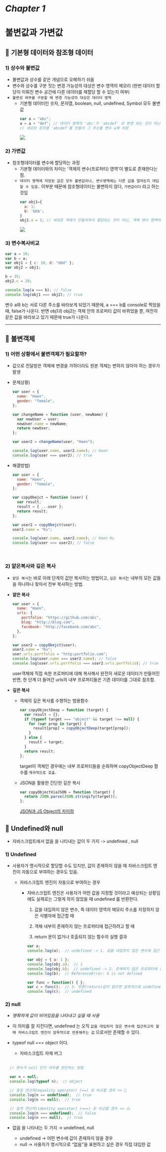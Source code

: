 # ***Chapter 1***

# 불변값과 가변값

## 🌱 기본형 데이터와 참조형 데이터

### 1) 상수와 불변값

- 불변값과 상수를 같은 개념으로 오해하기 쉬움
- 변수와 상수를 구분 짓는 변경 가능성의 대상은 변수 영역의 메모리 (한번 데이터 할당이 이뤄진 변수 공간에 다른 데이터를 재할당 할 수 있는지 여부)
- `불변성 여부를 구분할 때 변경 가능성의 대상은 데이터 영역`
  - 기본형 데이터인 숫자, 문자열, boolean, null, undefined, Symbol 모두 불변값
    ```js
    var a = "abc";
    a = a + "def"; // 데이터 영역의 'abc'가 'abcdef' 로 변경 되는 것이 아닌
    // 새로운 문자열 'abcdef'를 만들어 그 주소를 변수 a에 저장
    ```
    ![](https://velog.velcdn.com/images/ses2201/post/06161e98-3179-415b-9d0e-9972a80030fc/image.jpg)

### 2) 가변값

- 참조형데이터를 변수에 할당하는 과정
  - 기본형 데이터와의 차이는 '객체의 변수(프로퍼티) 영역'이 별도로 존재한다는 점.
  - `데이터 영역에 저장된 값은 모두 불변값이나, 변수영역에는 다른 값을 얼마든지 대입할 수 있음.` 이부분 때문에 참조형데이터는 불변하지 않다, `가변값이다` 라고 하는 것임
    ```js
    var obj1={
      a: 1;
      b: 'bbb';
    }
    obj1.a = 2; // 새로운 객체가 만들어져서 할당되는 것이 아닌, 객체 변수 영역의 값이 변경
    ```
    ![](https://velog.velcdn.com/images/ses2201/post/794a3059-f2c4-497f-8ade-b17df9e24214/image.jpg)

### 3) 변수복사비교

```js
var a = 10;
var b = a;
var obj1 = { c: 10, d: "ddd" };
var obj2 = obj1;

b = 15;
obj2.c = 20;

console.log(a === b); // false
console.log(obj1 === obj2); // true
```

변수 a와 b는 서로 다른 주소를 바라보게 되었기 때문에, a === b를 console로 찍었을 때, false가 나온다. 반면 obj1과 obj2는 객체 안의 프로퍼티 값이 바뀌었을 뿐, 여전히 같은 값을 바라보고 있기 때문에 true가 나온다.

---

## **🌱 불변객체**

### 1) 어떤 상황에서 불변객체가 필요할까?

- 값으로 전달받은 객체에 변경을 가하더라도 원본 객체는 변하지 않아야 하는 경우가 발생

- 문제상황)

  ```js
  var user = {
    name: "Haen",
    gender: "female",
  };

  var changeName = function (user, newName) {
    var newUser = user;
    newUser.name = newName;
    return newUser;
  };

  var user2 = changeName(user, "Haen");

  console.log(user.name, user2.name); // Haen
  console.log(user === user2); // true
  ```

- 해결방법)

  ```js
  var user = {
    name: "Haen",
    gender: "female",
  };

  var copyObejct = function (user) {
    var result;
    result = { ...user };
    return result;
  };

  var user2 = copyObejct(user);
  user2.name = "Ku";

  console.log(user.name, user2.name); // Haen Ku
  console.log(user === user2); // false
  ```

  <br>

### 2) 얕은복사와 깊은 복사

- `얕은 복사`는 바로 아래 단계의 값만 복사하는 방법이고,
  `깊은 복사`는 내부의 모든 값들을 하나하나 찾아서 전부 복사하는 방법.

- **얕은 복사**

  ```js
  var user = {
    name: "Haen",
    urls: {
      portfolio: "https://github.com/abc",
      blog: "http://blog.com",
      facebook: "http://facebook.com/abc",
    },
  };

  var user2 = copyObejct(user);
  user2.name = "Ku";
  user.urls.portfolio = "http:portfolio.com";
  console.log(user.name === user2.name); // false
  console.log(user.urls.portfolio === user2.urls.portfolio); // true
  ```

  user객체에 직접 속한 프로퍼티에 대해 복사해서 완전히 새로운 데이터가 만들어진 반면, 한 단계 더 들어간 urls의 내부 프로퍼티들은 기존 데이터를 그대로 참조함.

- **깊은 복사**

  - 객체의 깊은 복사를 수행하는 범용함수

    ```js
    var copyObjectDeep = function (target) {
      var result = {};
      if (typeof target === "object" && target !== null) {
        for (var prop in target) {
          result[prop] = copyObjectDeep(target[prop]);
        }
      } else {
        result = target;
      }
      return result;
    };
    ```

    target이 객체인 경우에는 내부 프로퍼티들을 순회하며 copyObjectDeep 함수를 `재귀적으로 호출`.

  - JSON을 활용한 간단한 깊은 복사

    ```js
    var copyObjectViaJSON = function (target) {
      return JSON.parse(JSON.stringify(target));
    };
    ```

    [JSON과 JS Object의 차이점](https://velog.io/@kysung95/%EA%B0%9C%EB%B0%9C%EC%83%81%EC%8B%9D-JSON%EA%B3%BC-JavaScript-Object%EC%9D%98-%EC%B0%A8%EC%9D%B4%EC%A0%90)

## **🌱 Undefined와 null**
- 자바스크립트에서 없음 을 나타내는 값이 두 가지 -> undefined , null
### 1) Undefined
- 사용자가 명시적으로 할당할 수도 있지만, 값이 존재하지 않을 때 자바스크립트 엔진이 자동으로 부여하는 경우도 있음.
    
    - 자바스크립트 엔진이 자동으로 부여하는 경우

        - 자바스크립트 엔진은 사용자가 어떤 값을 지정할 것이라고 예상되는 상황임에도 실제로는 그렇게 하지 않았을 때 undefined 를 반환한다.

            1. 값을 대입하지 않은 변수, 즉 데이터 영역의 메모리 주소를 지정하지 않은 식별자에 접근할 때
            
            2. 객체 내부의 존재하지 않는 프로퍼티에 접근하려고 할 때
            
            3. return 문이 없거나 호출되지 않는 함수의 실행 결과
            
            ```js
           var a;
            console.log(a);  // undefined -> 1. 값을 대입하지 않은 변수에 접근 시

            var obj = { a: 1 };
            console.log(obj.a);  // 1
            console.log(obj.b);  // undefined -> 2. 존재하지 않은 프로퍼티에 접근 시
            console.log(b);  // ReferenceError: b is not defined

            var func = function() { };
            var c = func();  // 3. 반환(return)값이 없으면 암묵적으로 undefined 를 반환
            console.log(c);  // undefined
            ```
### 2) null
- *명확하게 값이 비어있음을 나타내고 싶을 때 사용*
- 이 의미를 잘 지킨다면, undefined 는 오직 `값을 대입하지 않은 변수에 접근하고자 할 때 자바스크립트 엔진이 암묵적으로 반혼해주는 값` 으로서만 존재할 수 있다.
- typeof null === object 이다.

    - 자바스크립트 자체 버그
    <br>
```js
  // 변수가 null 인지 여부를 판단하는 방법

  var n = null;
  console.log(typeof n);  // object

  // 동등 연산자(equality operator) (==) 로 비교할 경우 << 💩
  console.log(n == undefined);  // true
  console.log(n == null);  // true

  // 일치 연산자(identity operator) (===) 로 비교할 경우 << 👍
  console.log(n === undefined);  // false
  console.log(n === null);  // true
```
- 없음 을 나타내는 두 가지 → undefined, null

    - undefined → 어떤 변수에 값이 존재하지 않을  경우
    - null → 사용자가 명시적으로 “없음"을 표현하고 싶은 경우 직접 대입한 값
